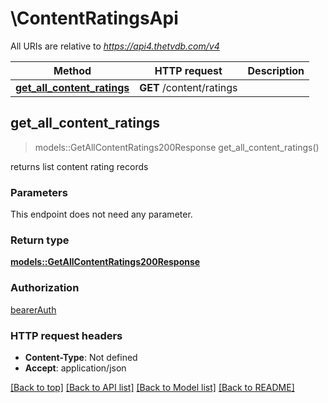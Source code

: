 # \ContentRatingsApi

All URIs are relative to *https://api4.thetvdb.com/v4*

Method | HTTP request | Description
------------- | ------------- | -------------
[**get_all_content_ratings**](ContentRatingsApi.md#get_all_content_ratings) | **GET** /content/ratings | 



## get_all_content_ratings

> models::GetAllContentRatings200Response get_all_content_ratings()


returns list content rating records

### Parameters

This endpoint does not need any parameter.

### Return type

[**models::GetAllContentRatings200Response**](getAllContentRatings_200_response.md)

### Authorization

[bearerAuth](../README.md#bearerAuth)

### HTTP request headers

- **Content-Type**: Not defined
- **Accept**: application/json

[[Back to top]](#) [[Back to API list]](../README.md#documentation-for-api-endpoints) [[Back to Model list]](../README.md#documentation-for-models) [[Back to README]](../README.md)

